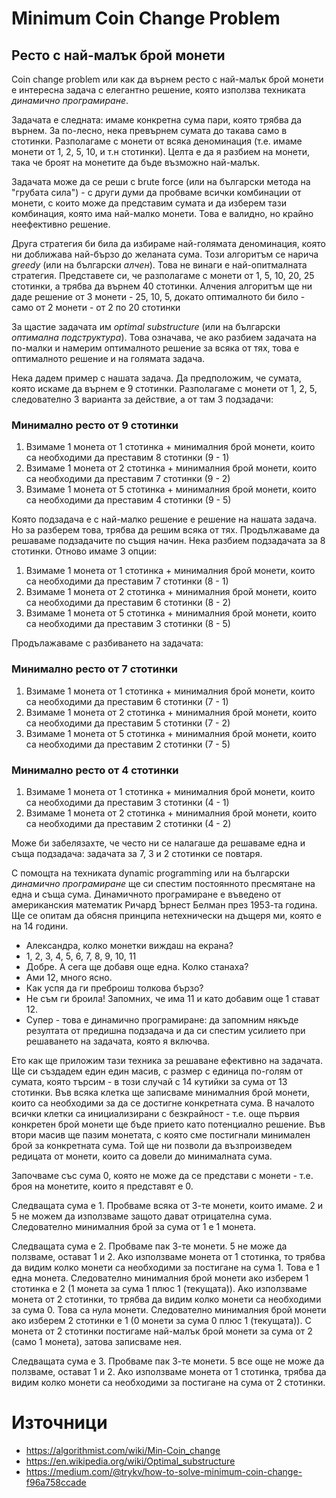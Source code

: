# Minimum Coin Change Problem
## Ресто с най-малък брой монети

Coin change problem или как да върнем ресто с най-малък брой монети е интересна задача с елегантно решение, която използва техниката _динамично програмиране_.

Задачата е следната: имаме конкретна сума пари, която трябва да върнем. За по-лесно, нека превърнем сумата до такава само в стотинки. Разполагаме с монети от всяка деноминация (т.е. имаме монети от 1, 2, 5, 10, и т.н стотинки). Целта е да я разбием на монети, така че броят на монетите да бъде възможно най-малък. 

Задачата може да се реши с brute force (или на български метода на "грубата сила") - с други думи да пробваме всички комбинации от монети, с които може да представим сумата и да изберем тази комбинация, която има най-малко монети. Това е валидно, но крайно неефективно решение.

Друга стратегия би била да избираме най-голямата деноминация, която ни доближава най-бързо до желаната сума. Този алгоритъм се нарича _greedy_ (или на български _алчен_). Това не винаги е най-опитмалната стратегия. Представете си, че разполагаме с монети от 1, 5, 10, 20, 25 стотинки, а трябва да върнем 40 стотинки. Алчения алгоритъм ще ни даде решение от 3 монети - 25, 10, 5, докато оптималното би било - само от 2 монети - от 2 по 20 стотинки 

За щастие задачата им _optimal substructure_ (или на български _оптимална подструктура_). Това означава, че ако разбием задачата на по-малки и намерим оптималното решение за всяка от тях, това е оптималното решение и на голямата задача.

Нека дадем пример с нашата задача. Да предположим, че сумата, която искаме да върнем е 9 стотинки. Разполагаме с монети от 1, 2, 5, следователно 3 варианта за действие, а от там 3 подзадачи:

### Минимално ресто от 9 стотинки
1. Взимаме 1 монета от 1 стотинка + минималния брой монети, които са необходими да преставим 8 стотинки (9 - 1) 
2. Взимаме 1 монета от 2 стотинка + минималния брой монети, които са необходими да преставим 7 стотинки (9 - 2)
3. Взимаме 1 монета от 5 стотинка + минималния брой монети, които са необходими да преставим 4 стотинки (9 - 5)

Която подзадача е с най-малко решение е решение на нашата задача. Но за разберем това, трябва да решим всяка от тях. Продължаваме да решаваме подзадачите по същия начин. Нека разбием подзадачата за 8 стотинки. Отново имаме 3 опции:

1. Взимаме 1 монета от 1 стотинка + минималния брой монети, които са необходими да преставим 7 стотинки (8 - 1) 
2. Взимаме 1 монета от 2 стотинка + минималния брой монети, които са необходими да преставим 6 стотинки (8 - 2)
3. Взимаме 1 монета от 5 стотинка + минималния брой монети, които са необходими да преставим 3 стотинки (8 - 5)

Продълажаваме с разбиването на задачата:

### Минимално ресто от 7 стотинки
1. Взимаме 1 монета от 1 стотинка + минималния брой монети, които са необходими да преставим 6 стотинки (7 - 1) 
2. Взимаме 1 монета от 2 стотинка + минималния брой монети, които са необходими да преставим 5 стотинки (7 - 2)
3. Взимаме 1 монета от 5 стотинка + минималния брой монети, които са необходими да преставим 2 стотинки (7 - 5)

### Минимално ресто от 4 стотинки
1. Взимаме 1 монета от 1 стотинка + минималния брой монети, които са необходими да преставим 3 стотинки (4 - 1) 
2. Взимаме 1 монета от 2 стотинка + минималния брой монети, които са необходими да преставим 2 стотинки (4 - 2)

Може би забелязахте, че често ни се налагаше да решаваме една и съща подзадача: задачата за 7, 3 и 2 стотинки се повтаря.

С помощта на техниката dynamic programming или на български _динамично програмиране_  ще си спестим постоянното пресмятане на една и съща сума. Динамичното програмиране е въведено от американския математик Ричард Ърнест Белман през 1953-та година. Ще се опитам да обясня принципа нетехнически на дъщеря ми, която е на 14 години.

- Александра, колко монетки виждаш на екрана?
- 1, 2, 3, 4, 5, 6, 7, 8, 9, 10, 11 
- Добре. А сега ще добавя още една. Колко станаха?
- Ами 12, много ясно.
- Как успя да ги преброиш толкова бързо?
- Не съм ги броила! Запомних, че има 11 и като добавим още 1 стават 12.
- Супер - това е динамично програмиране: да запомним някъде резултата от предишна подзадача и да си спестим усилието при решаването на задачата, която я включва. 

Ето как ще приложим тази техника за решаване ефективно на задачата. Ще си създадем един един масив, с размер с единица по-голям от сумата, която търсим - в този случай с 14 кутийки за сума от 13 стотинки. Във всяка клетка ще записваме минималния брой монети, които са необходими за да се достигне конкретната сума. В началото всички клетки са инициализирани с безкрайност - т.е. още първия конкретен брой монети ще бъде прието като потенциално решение. Във втори масив ще пазим монетата, с която сме постигнали минимален брой за конкретната сума. Той ще ни позволи да възпроизведем редицата от монети, които са довели до минималната сума.

Започваме със сума 0, която не може да се представи с монети - т.е. броя на монетите, които я представят е 0.

Следващата сума е 1. Пробваме всяка от 3-те монети, които имаме. 2 и 5 не можем да използваме защото дават отрицателна сума. Следователно минималния брой за сума от 1 е 1 монета.

Следващата сума е 2. Пробваме пак 3-те монети. 5 не може да ползваме, остават 1 и 2. Ако използваме монета от 1 стотинка, то трябва да видим колко монети са необходими за постигане на сума 1. Това е 1 една монета. Следователно минималния брой монети ако изберем 1 стотинка е 2 (1 монета за сума 1 плюс 1 (текущата)). Ако използваме монета от 2 стотинки, то трябва да видим колко монети са необходими за сума 0. Това са нула монети. Следователно минималния брой монети ако изберем 2 стотинки е 1 (0 монети за сума 0 плюс 1 (текущата)). С монета от 2 стотинки постигаме най-малък брой монети за сума от 2 (само 1 монета), затова записваме нея.

Следващата сума е 3. Пробваме пак 3-те монети. 5 все още не може да ползваме, остават 1 и 2. Ако използваме монета от 1 стотинка, трябва да видим колко монети са необходими за постигане на сума от 2 стотинки.  



# Източници
* https://algorithmist.com/wiki/Min-Coin_change
* https://en.wikipedia.org/wiki/Optimal_substructure
* https://medium.com/@trykv/how-to-solve-minimum-coin-change-f96a758ccade



